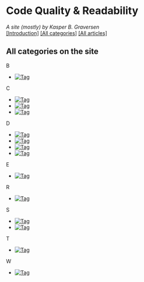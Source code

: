 ﻿# Code Quality & Readability
*A site (mostly) by Kasper B. Graversen*
<br>[[Introduction]](http://kbilsted.github.io/CodeQualityAndReadability/) [[All categories]](http://kbilsted.github.io/CodeQualityAndReadability/AllTags.html) [[All articles]](http://kbilsted.github.io/CodeQualityAndReadability/AllArticles.html)

## All categories on the site

B
* [![Tag](https://img.shields.io/badge/-Book_Review-3c8700.svg)](https://github.com/kbilsted/CodeQualityAndReadability/blob/master/Tags/Book_Review.md)

C
* [![Tag](https://img.shields.io/badge/-Cache-3dda0b.svg)](https://github.com/kbilsted/CodeQualityAndReadability/blob/master/Tags/Cache.md)
* [![Tag](https://img.shields.io/badge/-Code_Layout-e41098.svg)](https://github.com/kbilsted/CodeQualityAndReadability/blob/master/Tags/Code_Layout.md)
* [![Tag](https://img.shields.io/badge/-Code_Readability-2cbbe2.svg)](https://github.com/kbilsted/CodeQualityAndReadability/blob/master/Tags/Code_Readability.md)

D
* [![Tag](https://img.shields.io/badge/-Decorator-1549c6.svg)](https://github.com/kbilsted/CodeQualityAndReadability/blob/master/Tags/Decorator.md)
* [![Tag](https://img.shields.io/badge/-Design-eee6bb.svg)](https://github.com/kbilsted/CodeQualityAndReadability/blob/master/Tags/Design.md)
* [![Tag](https://img.shields.io/badge/-Design_Pattern-9e89d7.svg)](https://github.com/kbilsted/CodeQualityAndReadability/blob/master/Tags/Design_Pattern.md)
* [![Tag](https://img.shields.io/badge/-Domain_Types-400cdb.svg)](https://github.com/kbilsted/CodeQualityAndReadability/blob/master/Tags/Domain_Types.md)

E
* [![Tag](https://img.shields.io/badge/-Emergent_Behaviour-80b3ec.svg)](https://github.com/kbilsted/CodeQualityAndReadability/blob/master/Tags/Emergent_Behaviour.md)

R
* [![Tag](https://img.shields.io/badge/-Refactoring-c6dc6b.svg)](https://github.com/kbilsted/CodeQualityAndReadability/blob/master/Tags/Refactoring.md)

S
* [![Tag](https://img.shields.io/badge/-Single_Responsibility_Principle-27d630.svg)](https://github.com/kbilsted/CodeQualityAndReadability/blob/master/Tags/Single_Responsibility_Principle.md)
* [![Tag](https://img.shields.io/badge/-SOLID-815bee.svg)](https://github.com/kbilsted/CodeQualityAndReadability/blob/master/Tags/SOLID.md)

T
* [![Tag](https://img.shields.io/badge/-Tools-5d59a2.svg)](https://github.com/kbilsted/CodeQualityAndReadability/blob/master/Tags/Tools.md)

W
* [![Tag](https://img.shields.io/badge/-Wrapper-7d8750.svg)](https://github.com/kbilsted/CodeQualityAndReadability/blob/master/Tags/Wrapper.md)



